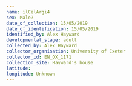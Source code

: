 ```yaml
---
name: ilCelArgi4
sex: Male?
date_of_collection: 15/05/2019
date_of_identification: 15/05/2019
identified_by: Alex Hayward
developmental_stage: adult
collected_by: Alex Hayward
collector_organisation: University of Exeter
collector_id: EN_OX_1171
collection_site: Hayward's house
latitude: 
longitude: Unknown
---
```

